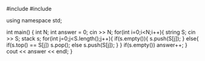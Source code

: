 #include <iostream>
#include <stack>

using namespace std;

int main() {
  int N;
  int answer = 0;
  cin >> N;
  for(int i=0;i<N;i++){
    string S;
    cin >> S;
    stack<char> s;
    for(int j=0;j<S.length();j++){
      if(s.empty()){
        s.push(S[j]);
      }
      else{
        if(s.top() == S[j])
          s.pop();
        else
          s.push(S[j]);
      }
    }
    if(s.empty())
    answer++;
  }
  cout << answer << endl;
}
